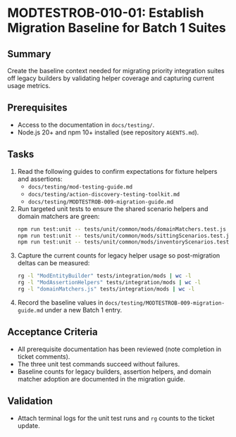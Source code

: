 # MODTESTROB-010-01: Establish Migration Baseline for Batch 1 Suites

## Summary
Create the baseline context needed for migrating priority integration suites off legacy builders by validating helper coverage and capturing current usage metrics.

## Prerequisites
- Access to the documentation in `docs/testing/`.
- Node.js 20+ and npm 10+ installed (see repository `AGENTS.md`).

## Tasks
1. Read the following guides to confirm expectations for fixture helpers and assertions:
   - `docs/testing/mod-testing-guide.md`
   - `docs/testing/action-discovery-testing-toolkit.md`
   - `docs/testing/MODTESTROB-009-migration-guide.md`
2. Run targeted unit tests to ensure the shared scenario helpers and domain matchers are green:
   ```bash
   npm run test:unit -- tests/unit/common/mods/domainMatchers.test.js
   npm run test:unit -- tests/unit/common/mods/sittingScenarios.test.js
   npm run test:unit -- tests/unit/common/mods/inventoryScenarios.test.js
   ```
3. Capture the current counts for legacy helper usage so post-migration deltas can be measured:
   ```bash
   rg -l "ModEntityBuilder" tests/integration/mods | wc -l
   rg -l "ModAssertionHelpers" tests/integration/mods | wc -l
   rg -l "domainMatchers.js" tests/integration/mods | wc -l
   ```
4. Record the baseline values in `docs/testing/MODTESTROB-009-migration-guide.md` under a new Batch 1 entry.

## Acceptance Criteria
- All prerequisite documentation has been reviewed (note completion in ticket comments).
- The three unit test commands succeed without failures.
- Baseline counts for legacy builders, assertion helpers, and domain matcher adoption are documented in the migration guide.

## Validation
- Attach terminal logs for the unit test runs and `rg` counts to the ticket update.
